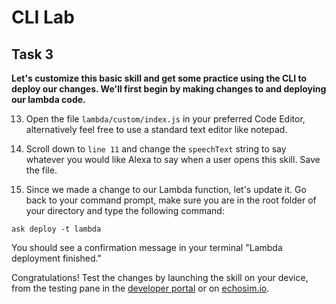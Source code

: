 # CLI Lab
## Task 3
  **Let's customize this basic skill and get some practice using the CLI to deploy our changes. We'll first begin by making changes to and deploying our lambda code.**

13. Open the file `lambda/custom/index.js` in your preferred Code Editor, alternatively feel free to use a standard text editor like notepad.

14. Scroll down to `line 11` and change the `speechText` string to say whatever you would like Alexa to say when a user opens this skill. Save the file.

15. Since we made a change to our Lambda function, let's update it. Go back to your command prompt, make sure you are in the root folder of your directory and type the following command:

  ```
  ask deploy -t lambda
  ```
  You should see a confirmation message in your terminal "Lambda deployment finished."

  Congratulations! Test the changes by launching the skill on your device, from the testing pane in the [developer portal](https://developer.amazon.com/alexa/console/ask) or on [echosim.io](https://www.echosim.io).
